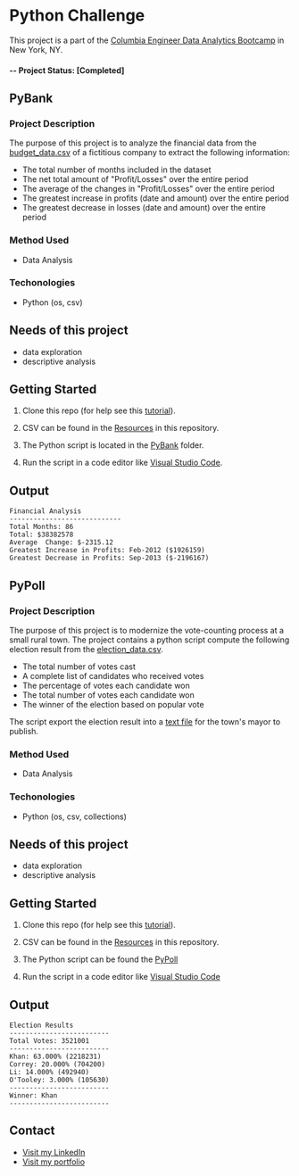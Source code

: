 
# Python Challenge
This project is a part of the [Columbia Engineer Data Analytics Bootcamp](https://bootcamp.cvn.columbia.edu/data/nyc/landing/?s=Google-Brand&pkw=%2Bdata%20%2Banalytics%20%2Bcolumbia&pcrid=392444639754&pmt=b&utm_source=google&utm_medium=cpc&utm_campaign=%5BS%5D_GRD_Data_Brand_ALL_NYC_BMM_New&utm_term=%2Bdata%20%2Banalytics%20%2Bcolumbia&utm_content=392444639754&s=google&k=%2Bdata%20%2Banalytics%20%2Bcolumbia&gclid=Cj0KCQiA2b7uBRDsARIsAEE9XpFH-2wU0-_7jtxCV_PCkGBR0prlyKtvpF2-nAWU1tO4oYci5h1QStsaAsg5EALw_wcB&gclsrc=aw.ds) in New York, NY.

#### -- Project Status: [Completed]

## PyBank
### Project Description
The purpose of this project is to analyze the financial data from the [budget_data.csv](https://github.com/CarolineDelva/PyBank-PyPoll-Python-Challenge/blob/master/Resources/budget_data.csv) of a fictitious company to extract the following information:

* The total number of months included in the dataset
* The net total amount of "Profit/Losses" over the entire period
* The average of the changes in "Profit/Losses" over the entire period
* The greatest increase in profits (date and amount) over the entire period
* The greatest decrease in losses (date and amount) over the entire period

### Method Used
* Data Analysis


### Techonologies 
* Python (os, csv)


## Needs of this project
- data exploration
- descriptive analysis


## Getting Started

1. Clone this repo (for help see this [tutorial](https://help.github.com/articles/cloning-a-repository/)).
2. CSV can be found in the [Resources](https://github.com/CarolineDelva/PyBank-PyPoll-Python-Challenge/tree/master/Resources) in this repository.
    
3. The Python script is located in the [PyBank](https://github.com/CarolineDelva/PyBank-PyPoll-Python-Challenge/blob/master/PyBank/main2.py) folder.
4. Run the script in a code editor like [Visual Studio Code](https://code.visualstudio.com/).

## Output 
```
Financial Analysis
----------------------------
Total Months: 86
Total: $38382578
Average  Change: $-2315.12
Greatest Increase in Profits: Feb-2012 ($1926159)
Greatest Decrease in Profits: Sep-2013 ($-2196167)
```



## PyPoll
### Project Description
The purpose of this project is to modernize the vote-counting process at a small rural town. The project contains a python script compute the following election result from the [election_data.csv](https://github.com/CarolineDelva/PyBank-PyPoll-Python-Challenge/blob/master/Resources/election_data.csv). 

* The total number of votes cast
* A complete list of candidates who received votes
* The percentage of votes each candidate won
* The total number of votes each candidate won
* The winner of the election based on popular vote

The script export the election result into a [text file](https://github.com/CarolineDelva/PyBank-PyPoll-Python-Challenge/blob/master/PyPoll/output.txt) for the town's mayor to publish.

### Method Used
* Data Analysis


### Techonologies 
* Python (os, csv, collections)


## Needs of this project
- data exploration
- descriptive analysis


## Getting Started

1. Clone this repo (for help see this [tutorial](https://help.github.com/articles/cloning-a-repository/)).
2. CSV can be found in the [Resources](https://github.com/CarolineDelva/PyBank-PyPoll-Python-Challenge/blob/master/Resources/election_data.csv) in this repository.
    
3. The Python script can be found the [PyPoll](https://github.com/CarolineDelva/PyBank-PyPoll-Python-Challenge/blob/master/PyBank/main2.py)
4. Run the script in a code editor like [Visual Studio Code](https://code.visualstudio.com/)

## Output 
```
Election Results
-------------------------
Total Votes: 3521001
-------------------------
Khan: 63.000% (2218231)
Correy: 20.000% (704200)
Li: 14.000% (492940)
O'Tooley: 3.000% (105630)
-------------------------
Winner: Khan
-------------------------

```


## Contact
* [Visit my LinkedIn](https://www.linkedin.com/in/caroline-delva-5184a172/) 
* [Visit my portfolio](https://carolinedelva.github.io/CarolineDelvaPortfolio/) 